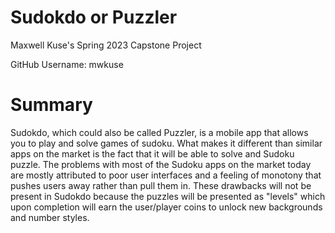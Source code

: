 # Sudokdo or Puzzler
Maxwell Kuse's Spring 2023 Capstone Project

GitHub Username: mwkuse

# Summary
Sudokdo, which could also be called Puzzler, is a mobile app that allows you to play and solve games of sudoku. What makes it different than similar apps on the market is the fact that it will be able to solve and Sudoku puzzle. The problems with most of the Sudoku apps on the market today are mostly attributed to poor user interfaces and a feeling of monotony that pushes users away rather than pull them in. These drawbacks will not be present in Sudokdo because the puzzles will be presented as "levels" which upon completion will earn the user/player coins to unlock new backgrounds and number styles.
